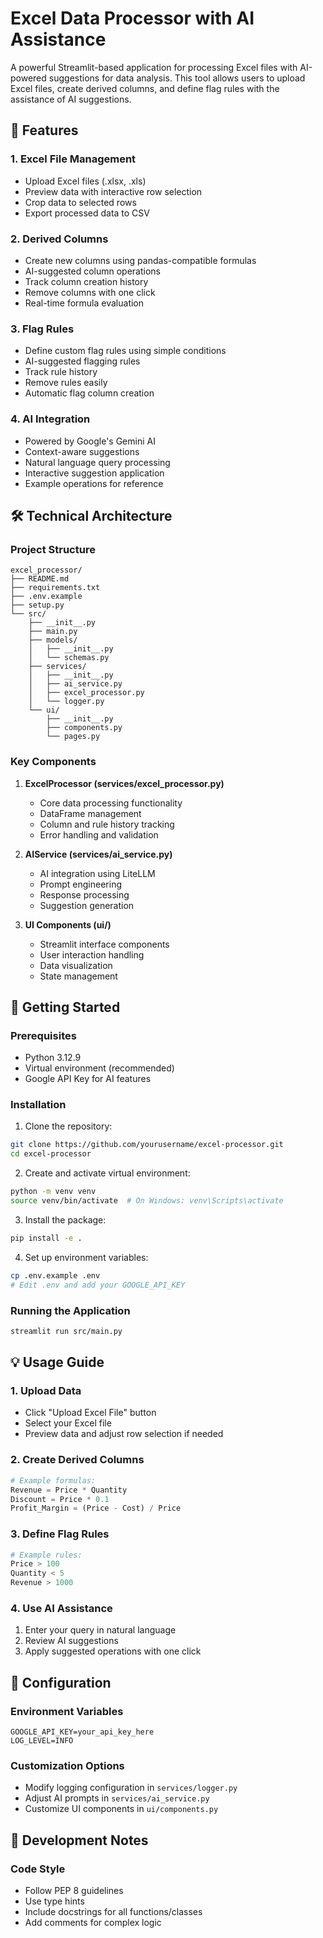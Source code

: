 # Excel Data Processor with AI Assistance

A powerful Streamlit-based application for processing Excel files with AI-powered suggestions for data analysis. This tool allows users to upload Excel files, create derived columns, and define flag rules with the assistance of AI suggestions.

## 🌟 Features

### 1. Excel File Management
- Upload Excel files (.xlsx, .xls)
- Preview data with interactive row selection
- Crop data to selected rows
- Export processed data to CSV

### 2. Derived Columns
- Create new columns using pandas-compatible formulas
- AI-suggested column operations
- Track column creation history
- Remove columns with one click
- Real-time formula evaluation

### 3. Flag Rules
- Define custom flag rules using simple conditions
- AI-suggested flagging rules
- Track rule history
- Remove rules easily
- Automatic flag column creation

### 4. AI Integration
- Powered by Google's Gemini AI
- Context-aware suggestions
- Natural language query processing
- Interactive suggestion application
- Example operations for reference

## 🛠️ Technical Architecture

### Project Structure
```
excel_processor/
├── README.md
├── requirements.txt
├── .env.example
├── setup.py
└── src/
    ├── __init__.py
    ├── main.py
    ├── models/
    │   ├── __init__.py
    │   └── schemas.py
    ├── services/
    │   ├── __init__.py
    │   ├── ai_service.py
    │   ├── excel_processor.py
    │   └── logger.py
    └── ui/
        ├── __init__.py
        ├── components.py
        └── pages.py
```

### Key Components

1. **ExcelProcessor (services/excel_processor.py)**
   - Core data processing functionality
   - DataFrame management
   - Column and rule history tracking
   - Error handling and validation

2. **AIService (services/ai_service.py)**
   - AI integration using LiteLLM
   - Prompt engineering
   - Response processing
   - Suggestion generation

3. **UI Components (ui/)**
   - Streamlit interface components
   - User interaction handling
   - Data visualization
   - State management

## 🚀 Getting Started

### Prerequisites
- Python 3.12.9
- Virtual environment (recommended)
- Google API Key for AI features

### Installation

1. Clone the repository:
```bash
git clone https://github.com/yourusername/excel-processor.git
cd excel-processor
```

2. Create and activate virtual environment:
```bash
python -m venv venv
source venv/bin/activate  # On Windows: venv\Scripts\activate
```

3. Install the package:
```bash
pip install -e .
```

4. Set up environment variables:
```bash
cp .env.example .env
# Edit .env and add your GOOGLE_API_KEY
```

### Running the Application
```bash
streamlit run src/main.py
```

## 💡 Usage Guide

### 1. Upload Data
- Click "Upload Excel File" button
- Select your Excel file
- Preview data and adjust row selection if needed

### 2. Create Derived Columns
```python
# Example formulas:
Revenue = Price * Quantity
Discount = Price * 0.1
Profit_Margin = (Price - Cost) / Price
```

### 3. Define Flag Rules
```python
# Example rules:
Price > 100
Quantity < 5
Revenue > 1000
```

### 4. Use AI Assistance
1. Enter your query in natural language
2. Review AI suggestions
3. Apply suggested operations with one click

## 🔧 Configuration

### Environment Variables
```env
GOOGLE_API_KEY=your_api_key_here
LOG_LEVEL=INFO
```

### Customization Options
- Modify logging configuration in `services/logger.py`
- Adjust AI prompts in `services/ai_service.py`
- Customize UI components in `ui/components.py`

## 📝 Development Notes

### Code Style
- Follow PEP 8 guidelines
- Use type hints
- Include docstrings for all functions/classes
- Add comments for complex logic


